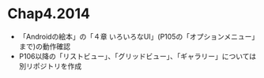 # Chap4.2014
- 「Androidの絵本」の「４章 いろいろなUI」(P105の「オプションメニュー」まで)の動作確認
- P106以降の「リストビュー」、「グリッドビュー」、「ギャラリー」については別リポジトリを作成
